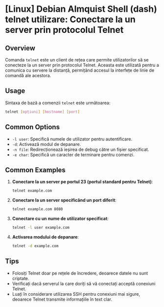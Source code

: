 # [Linux] Debian Almquist Shell (dash) telnet utilizare: Conectare la un server prin protocolul Telnet

## Overview
Comanda `telnet` este un client de rețea care permite utilizatorilor să se conecteze la un server prin protocolul Telnet. Aceasta este utilizată pentru a comunica cu servere la distanță, permițând accesul la interfețe de linie de comandă ale acestora.

## Usage
Sintaxa de bază a comenzii `telnet` este următoarea:

```bash
telnet [opțiuni] [hostname] [port]
```

## Common Options
- `-l user`: Specifică numele de utilizator pentru autentificare.
- `-d`: Activează modul de depanare.
- `-n file`: Redirecționează ieșirea de debug către un fișier specificat.
- `-e char`: Specifică un caracter de terminare pentru comenzi.

## Common Examples
1. **Conectare la un server pe portul 23 (portul standard pentru Telnet)**:
   ```bash
   telnet example.com
   ```

2. **Conectare la un server specificând un port diferit**:
   ```bash
   telnet example.com 8080
   ```

3. **Conectare cu un nume de utilizator specificat**:
   ```bash
   telnet -l user example.com
   ```

4. **Activarea modului de depanare**:
   ```bash
   telnet -d example.com
   ```

## Tips
- Folosiți Telnet doar pe rețele de încredere, deoarece datele nu sunt criptate.
- Verificați dacă serverul la care doriți să vă conectați acceptă conexiuni Telnet.
- Luați în considerare utilizarea SSH pentru conexiuni mai sigure, deoarece Telnet transmite informațiile în text clar.